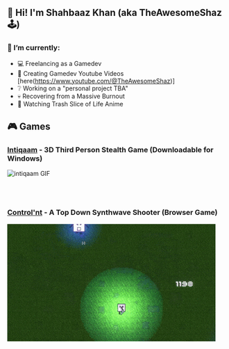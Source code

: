 ##  👋 Hi! I'm Shahbaaz Khan (aka TheAwesomeShaz 🕹)

### 🔭 I’m currently:

- 💻 Freelancing as a Gamedev
- 🎥 Creating Gamedev Youtube Videos [here(<link>https://www.youtube.com/@TheAwesomeShaz)]
- ❔  Working on a "personal project TBA"
- 💀 Recovering from a Massive Burnout
- 🍥 Watching Trash Slice of Life Anime

<!--
**ShahbaazKhan-TheAwesomeShaz/ShahbaazKhan-TheAwesomeShaz** is a ✨ _special_ ✨ repository because its `README.md` (this file) appears on your GitHub profile.

-->

## 🎮 Games


  ### [Intiqaam](https://theawesomeshaz.itch.io/intiqaam) <b>- 3D Third Person Stealth Game (Downloadable for Windows)</b>
  <p align="left"><img src="https://user-images.githubusercontent.com/51862748/116839944-c2e22280-abf1-11eb-851d-8fcc1f29fed7.gif" alt="intiqaam GIF"></p>

<br>  <br>


### [Control'nt](https://theawesomeshaz.itch.io/control-nt) <b>- A Top Down Synthwave Shooter (Browser Game)</b>
<p align="left"><img src="https://github.com/ShahbaazKhan-TheAwesomeShaz/ShahbaazKhan-TheAwesomeShaz/blob/master/Control'nt%20GIF.gif" alt="cool GIF"></p>










